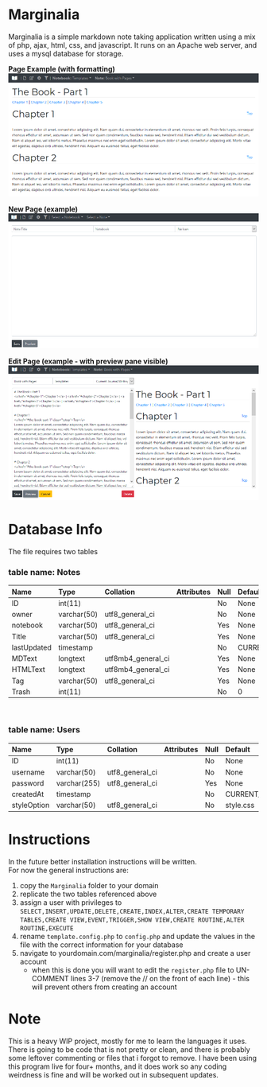 # Marginalia

Marginalia is a simple markdown note taking application written using a mix of php, ajax, html, css, and javascript. It runs on an Apache web server, and uses a mysql database for storage.
 
**Page Example (with formatting)**  
![](https://raw.githubusercontent.com/Silversunset01/Marginalia/master/Screenshots/Marginalia.PNG)  

**New Page (example)**  
![](https://raw.githubusercontent.com/Silversunset01/Marginalia/master/Screenshots/Marginalia-new.PNG)  

**Edit Page (example - with preview pane visible)**  
![](https://raw.githubusercontent.com/Silversunset01/Marginalia/master/Screenshots/Marginalia-edit.PNG)  

# Database Info
The file requires two tables

### **table name: Notes**  

Name | Type | Collation | Attributes | Null | Default | Extra
:-|:-|:-|:-|:-|:-|:-
ID | int(11) | | | No | None | AUTO_INCREMENT
owner | varchar(50) | utf8_general_ci | | No | None | 
notebook | varchar(50) | utf8_general_ci | | Yes| None | 
Title | varchar(50) | utf8_general_ci | | Yes | None | 
lastUpdated | timestamp |  | | No | CURRENT_TIMESTAMP| 
MDText | longtext | utf8mb4_general_ci | | Yes| None | 
HTMLText | longtext | utf8mb4_general_ci | | Yes | None | 
Tag | varchar(50) | utf8_general_ci | | Yes | None | 
Trash | int(11) | | | No | 0| 

<br/>

### **table name: Users**  

Name | Type | Collation | Attributes | Null | Default | Extra
:-|:-|:-|:-|:-|:-|:-
ID | int(11) | | | No | None | AUTO_INCREMENT
username | varchar(50) | utf8_general_ci | | No | None | 
password | varchar(255) | utf8_general_ci | | Yes| None | 
createdAt | timestamp |  | | No | CURRENT_TIMESTAMP | 
styleOption | varchar(50) | utf8_general_ci | | No | style.css

# Instructions
In the future better installation instructions will be written.   
For now the general instructions are:  
1. copy the `Marginalia` folder to your domain
2. replicate the two tables referenced above
3. assign a user with privileges to `SELECT,INSERT,UPDATE,DELETE,CREATE,INDEX,ALTER,CREATE TEMPORARY TABLES,CREATE VIEW,EVENT,TRIGGER,SHOW VIEW,CREATE ROUTINE,ALTER ROUTINE,EXECUTE`
4. rename `template.config.php` to `config.php` and update the values in the file with the correct information for your database
5. navigate to yourdomain.com/marginalia/register.php and create a user account 
    * when this is done you will want to edit the `register.php` file to UN-COMMENT lines 3-7 (remove the // on the front of each line) - this will prevent others from creating an account 
	
# Note
This is a heavy WIP project, mostly for me to learn the languages it uses. There is going to be code that is not pretty or clean, and there is probably some leftover commenting or files that i forgot to remove. I have been using this program live for four+ months, and it does work so any coding weirdness is fine and will be worked out in subsequent updates.
